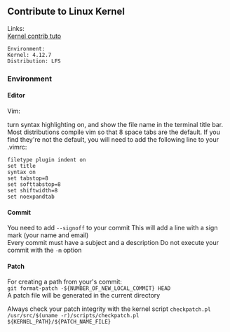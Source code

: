 Contribute to Linux Kernel
------

Links:   
[Kernel contrib tuto](https://kernelnewbies.org/FirstKernelPatch)

```
Environment:
Kernel: 4.12.7
Distribution: LFS
```

### Environment
#### Editor
Vim:

turn syntax highlighting on, and show the file name in the terminal title bar.
Most distributions compile vim so that 8 space tabs are the default. If you find they're not the default, you will need to add the following line to your .vimrc:

```
filetype plugin indent on
set title
syntax on
set tabstop=8
set softtabstop=8
set shiftwidth=8
set noexpandtab
```

#### Commit
You need to add `--signoff` to your commit
This will add a line with a sign mark (your name and email)   
Every commit must have a subject and a description
Do not execute your commit with the `-m` option   

#### Patch
For creating a path from your's commit:   
`git format-patch -${NUMBER_OF_NEW_LOCAL_COMMIT} HEAD`   
A patch file will be generated in the current directory

Always check your patch integrity with the kernel script `checkpatch.pl`   
`/usr/src/$(uname -r)/scripts/checkpatch.pl ${KERNEL_PATH}/${PATCH_NAME_FILE}`
